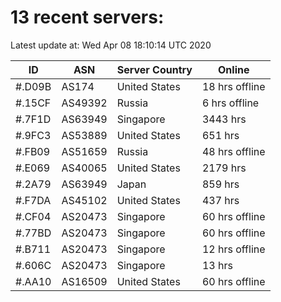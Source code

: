 # 13 recent servers:

Latest update at: Wed Apr 08 18:10:14 UTC 2020

| ID | ASN | Server Country | Online |
| -- | --- | -------------- | ------ |
| #.D09B | AS174 | United States | 18 hrs offline |
| #.15CF | AS49392 | Russia | 6 hrs offline |
| #.7F1D | AS63949 | Singapore | 3443 hrs |
| #.9FC3 | AS53889 | United States | 651 hrs |
| #.FB09 | AS51659 | Russia | 48 hrs offline |
| #.E069 | AS40065 | United States | 2179 hrs |
| #.2A79 | AS63949 | Japan | 859 hrs |
| #.F7DA | AS45102 | United States | 437 hrs |
| #.CF04 | AS20473 | Singapore | 60 hrs offline |
| #.77BD | AS20473 | Singapore | 60 hrs offline |
| #.B711 | AS20473 | Singapore | 12 hrs offline |
| #.606C | AS20473 | Singapore | 13 hrs |
| #.AA10 | AS16509 | United States | 60 hrs offline |

